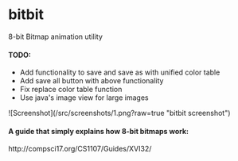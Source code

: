 bitbit
======

8-bit Bitmap animation utility
<h4>TODO:</h4>
<ul>
<li>Add functionality to save and save as with unified color table </li>
<li>Add save all button with above functionality</li>
<li>Fix replace color table function</li>
<li>Use java's image view for large images</li>
</ul>
![Screenshot](/src/screenshots/1.png?raw=true "bitbit screenshot")

<h4>A guide that simply explains how 8-bit bitmaps work:</h4>
http://compsci17.org/CS1107/Guides/XVI32/<a href="http://compsci17.org/CS1107/Guides/XVI32/"></a>
